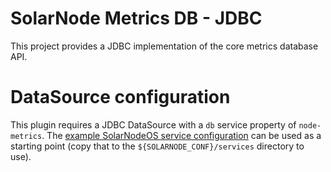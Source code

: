 # SolarNode Metrics DB - JDBC

This project provides a JDBC implementation of the core metrics database API.

# DataSource configuration

This plugin requires a JDBC DataSource with a `db` service property of `node-metrics`. The
[example SolarNodeOS service configuration](./example/configuration/services/net.solarnetwork.jdbc.pool.hikari-solarnode-metrics-h2.cfg)
can be used as a starting point (copy that to the `${SOLARNODE_CONF}/services` directory to use).
